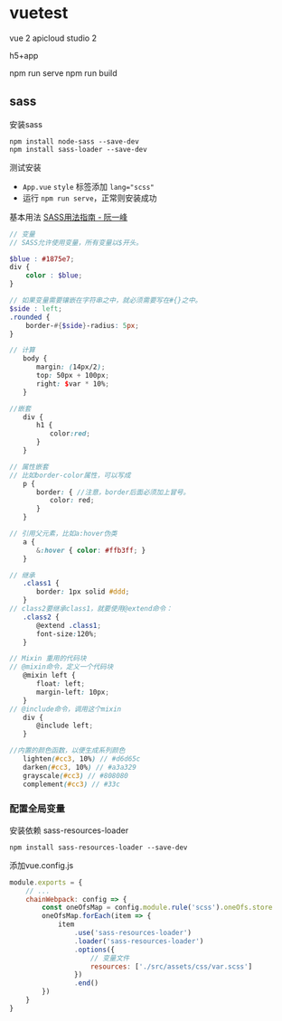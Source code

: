 # vuetest
vue 2
apicloud studio 2

h5+app

npm run serve
npm run build

## sass
安装sass
```
npm install node-sass --save-dev
npm install sass-loader --save-dev

```

测试安装
- `App.vue` `style` 标签添加 `lang="scss"`
- 运行 `npm run serve`，正常则安装成功

基本用法 [SASS用法指南 - 阮一峰](https://ruanyifeng.com/blog/2012/06/sass.html)
```scss
// 变量
// SASS允许使用变量，所有变量以$开头。

$blue : #1875e7;　
div {
    color : $blue;
}

// 如果变量需要镶嵌在字符串之中，就必须需要写在#{}之中。
$side : left;
.rounded {
    border-#{$side}-radius: 5px;
}

// 计算
　　body {
　　　　margin: (14px/2);
　　　　top: 50px + 100px;
　　　　right: $var * 10%;
　　}

//嵌套
　　div {
　　　　h1 {
　　　　　　color:red;
　　　　}
　　}

// 属性嵌套
// 比如border-color属性，可以写成
　　p {
　　　　border: { //注意，border后面必须加上冒号。
　　　　　　color: red;
　　　　}
　　}

// 引用父元素，比如a:hover伪类
　　a {
　　　　&:hover { color: #ffb3ff; }
　　}

// 继承
　　.class1 {
　　　　border: 1px solid #ddd;
　　}
// class2要继承class1，就要使用@extend命令：
　　.class2 {
　　　　@extend .class1;
　　　　font-size:120%;
　　}

// Mixin 重用的代码块
// @mixin命令，定义一个代码块
　　@mixin left {
　　　　float: left;
　　　　margin-left: 10px;
　　}
// @include命令，调用这个mixin
　　div {
　　　　@include left;
　　}

//内置的颜色函数，以便生成系列颜色
　　lighten(#cc3, 10%) // #d6d65c
　　darken(#cc3, 10%) // #a3a329
　　grayscale(#cc3) // #808080
　　complement(#cc3) // #33c

```

### 配置全局变量
安装依赖 sass-resources-loader
```
npm install sass-resources-loader --save-dev
```

添加vue.config.js
```javascript
module.exports = {
    // ...
    chainWebpack: config => {
        const oneOfsMap = config.module.rule('scss').oneOfs.store
        oneOfsMap.forEach(item => {
            item
                .use('sass-resources-loader')
                .loader('sass-resources-loader')
                .options({
                    // 变量文件
                    resources: ['./src/assets/css/var.scss']
                })
                .end()
        })
    }
}
```